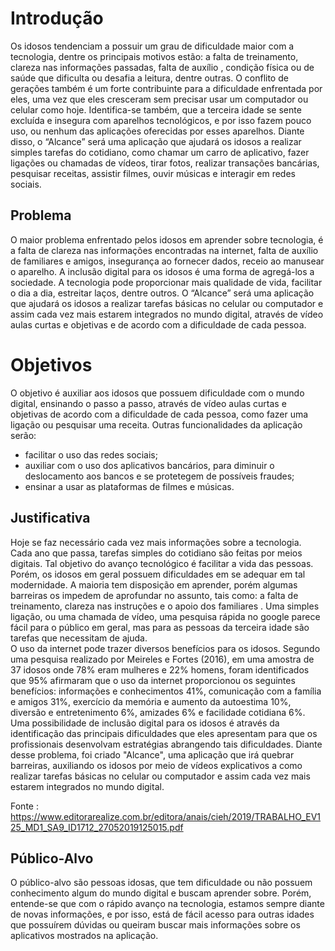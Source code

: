 # Introdução
Os idosos tendenciam a possuir um grau de dificuldade maior com a tecnologia, dentre os principais motivos estão: 
a falta de treinamento, clareza nas informações passadas, falta de auxílio , condição física ou de saúde que dificulta ou desafia a leitura, dentre outras. O conflito de gerações também é um forte contribuinte para a dificuldade enfrentada por eles, uma vez que eles cresceram sem precisar usar um computador ou celular como hoje. Identifica-se também, que a terceira idade se sente excluída e insegura com aparelhos tecnológicos, e por isso fazem pouco uso, ou nenhum das aplicações oferecidas por esses aparelhos. Diante disso, o “Alcance” será uma aplicação que ajudará os idosos a realizar simples tarefas do cotidiano, como chamar um carro de aplicativo, fazer ligações ou chamadas de vídeos, tirar fotos, realizar transações bancárias, pesquisar receitas, assistir filmes, ouvir músicas e interagir em redes sociais.  


## Problema
O maior problema enfrentado pelos idosos em aprender sobre tecnologia, é a falta de clareza nas informações encontradas na internet, falta de auxílio de familiares e amigos, insegurança ao fornecer dados, receio ao manusear o aparelho. A inclusão digital para os idosos é uma forma de agregá-los a sociedade. A tecnologia pode proporcionar mais qualidade de vida, facilitar o dia a dia, estreitar laços, dentre outros. O “Alcance” será uma aplicação que ajudará os idosos a realizar tarefas básicas no celular ou computador e assim cada vez mais estarem integrados no mundo digital, através de vídeo aulas curtas e objetivas e  de acordo com a dificuldade de cada pessoa.

# Objetivos
O objetivo é auxiliar aos idosos que possuem dificuldade com o mundo digital, ensinando o passo a passo, através de vídeo aulas curtas e objetivas de acordo com a dificuldade de cada pessoa, como fazer uma ligação ou pesquisar uma receita. 
Outras funcionalidades da aplicação serão:
- facilitar o uso das redes sociais;
- auxiliar com o uso dos aplicativos bancários, para diminuir o deslocamento aos bancos e se protetegem de possíveis fraudes;
- ensinar a usar as plataformas de filmes e músicas.

## Justificativa
Hoje se faz necessário cada vez mais informações sobre a tecnologia. Cada ano que passa, tarefas simples do cotidiano são feitas por meios digitais. Tal objetivo do avanço tecnológico é facilitar a vida das pessoas. Porém, os idosos em geral possuem dificuldades em se adequar em tal modernidade. A maioria tem disposição em aprender, porém algumas barreiras os impedem de aprofundar no assunto, tais como: a falta de treinamento, clareza nas instruções e o apoio dos familiares . Uma simples ligação, ou uma chamada de vídeo, uma pesquisa rápida no google parece fácil para o público em geral, mas para as pessoas da terceira idade são tarefas que necessitam de ajuda.  
O uso da internet pode trazer diversos benefícios para os idosos. Segundo uma pesquisa realizado por Meireles e Fortes (2016), em uma amostra de 37 idosos onde 78% eram mulheres e 22% homens, foram identificados que 95% afirmaram que o uso da internet proporcionou os seguintes benefícios: informações e conhecimentos 41%, comunicação com a família e amigos 31%, exercício da memória e aumento da autoestima 10%, diversão e entretenimento 6%, amizades 6% e facilidade cotidiana 6%.  Uma possibilidade de inclusão digital para os idosos é através da identificação das principais dificuldades que eles apresentam para que os profissionais desenvolvam estratégias abrangendo tais dificuldades. Diante desse problema, foi criado "Alcance", uma aplicação que irá quebrar barreiras, auxiliando os idosos por meio de vídeos explicativos a como realizar tarefas básicas no celular ou computador e assim cada vez mais estarem integrados no mundo digital. 

Fonte : https://www.editorarealize.com.br/editora/anais/cieh/2019/TRABALHO_EV125_MD1_SA9_ID1712_27052019125015.pdf

## Público-Alvo

O público-alvo são pessoas idosas, que tem dificuldade ou não possuem conhecimento algum do mundo digital e buscam aprender sobre. Porém, entende-se que com o rápido avanço na tecnologia, estamos sempre diante de novas informações, e por isso, está de fácil acesso para outras idades que possuírem dúvidas ou queiram buscar mais informações sobre os aplicativos mostrados na aplicação.
